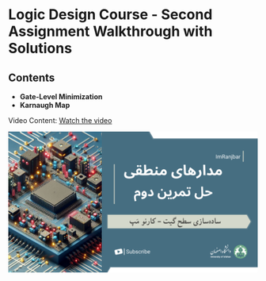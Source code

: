# Logic Design Course - Second Assignment Walkthrough with Solutions

## Contents
* **Gate-Level Minimization**
* **Karnaugh Map**


Video Content: [Watch the video](https://youtu.be/5De8Z92IfTA)

<a href="https://youtu.be/5De8Z92IfTA">
    <img src="thumbnail.png" alt="Watch the video" style="max-width: 100%; height: auto; max-height: 400px;" />
</a>
